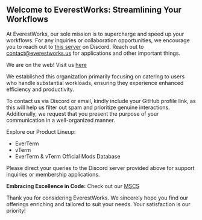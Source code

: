 ## Welcome to EverestWorks: Streamlining Your Workflows
At EverestWorks, our sole mission is to supercharge and speed up your workflows. For any inquiries or collaboration opportunities, we encourage you to reach out to [this server](https://discord.gg/J2AfDXZKyr) on Discord. Reach out to contact@everestworks.us for applications and other important things. 

We are on the web! Visit us [here](https://everestworks.us)

We established this organization primarily focusing on catering to users who handle substantial workloads, ensuring they experience enhanced efficiency and productivity.

To contact us via Discord or email, kindly include your GitHub profile link, as this will help us filter out spam and prioritize genuine interactions. Additionally, we request that you present the purpose of your communication in a well-organized manner.

Explore our Product Lineup:

- EverTerm
- vTerm
- EverTerm & vTerm Official Mods Database
  
Please direct your queries to the Discord server provided above for support inquiries or membership applications.

**Embracing Excellence in Code:** Check out our [MSCS](https://github.com/EverestWorks/MCSC)

Thank you for considering EverestWorks. We sincerely hope you find our offerings enriching and tailored to suit your needs. Your satisfaction is our priority!

